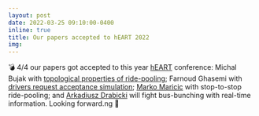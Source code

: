 ```yaml
---
layout: post
date: 2022-03-25 09:10:00-0400
inline: true
title: Our papers accepted to hEART 2022
img:
---
```


💣 4/4 our papers got accepted to this year [hEART](https://transp-or.epfl.ch/heart/2022.php) conference: 
Michal Bujak with [topological properties of ride-pooling](https://transp-or.epfl.ch/heart/2022/abstracts/113.pdf);
Farnoud Ghasemi with [drivers request acceptance simulation](https://transp-or.epfl.ch/heart/2022/abstracts/117.pdf);
[Marko Maricic](https://repository.tudelft.nl/islandora/object/uuid%3A3e9426a7-a3ec-4943-af7c-55a26592beaa) with stop-to-stop ride-pooling;
and [Arkadiusz Drabicki](https://doi.org/10.1007/s11116-022-10270-3) will fight bus-bunching with real-time information. Looking forward.ng 🚀
